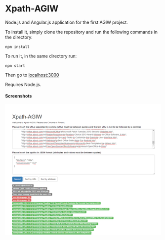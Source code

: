 # Xpath-AGIW
Node.js and Angular.js application for the first AGIW project. 

To install it, simply clone the repository and run the following commands in the directory: 
```
npm install
```
To run it, in the same directory run:
```
npm start
```
Then go to [localhost:3000](http://localhost:3000/)

Requires Node.js.

#### Screenshots
![screen 1](screenshots/capture1.png "screen 1")
